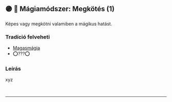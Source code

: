 ## 🟣 💫 Mágiamódszer: Megkötés (1)

Képes vagy megkötni valamiben a mágikus hatást.

### Tradíció felveheti

- [Magasmágia](../051_01_magasmagia.md)
- ⭕???⭕

### Leírás

xyz

<br />

---
